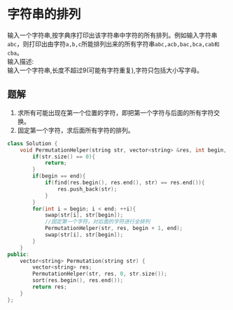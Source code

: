 # 字符串的排列

输入一个字符串,按字典序打印出该字符串中字符的所有排列。例如输入字符串`abc`，则打印出由字符`a,b,c`所能排列出来的所有字符串`abc,acb,bac,bca,cab和cba`。  
输入描述:  
输入一个字符串,长度不超过9(可能有字符重复),字符只包括大小写字母。

## 题解

1. 求所有可能出现在第一个位置的字符，即把第一个字符与后面的所有字符交换。
2. 固定第一个字符，求后面所有字符的排列。

```cpp
class Solution {
    void PermutationHelper(string str, vector<string> &res, int begin, int end){
        if(str.size() == 0){
            return;
        }
        if(begin == end){
            if(find(res.begin(), res.end(), str) == res.end()){
                res.push_back(str);
            }
        }
        for(int i = begin; i < end; ++i){
            swap(str[i], str[begin]);
            //固定第一个字符，对后面的字符进行全排列
            PermutationHelper(str, res, begin + 1, end);
            swap(str[i], str[begin]);
        }
    }
public:
    vector<string> Permutation(string str) {
        vector<string> res;
        PermutationHelper(str, res, 0, str.size());
        sort(res.begin(), res.end());
        return res;
    }
};
```
